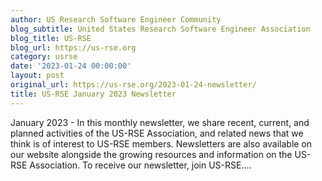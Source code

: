 ```yaml
---
author: US Research Software Engineer Community
blog_subtitle: United States Research Software Engineer Association
blog_title: US-RSE
blog_url: https://us-rse.org
category: usrse
date: '2023-01-24 00:00:00'
layout: post
original_url: https://us-rse.org/2023-01-24-newsletter/
title: US-RSE January 2023 Newsletter
---
```


January 2023 - 
          In this monthly newsletter, we share recent, current, and planned activities of the US-RSE Association, and related news that we think is of interest to US-RSE members. Newsletters are also available on our website alongside the growing resources and information on the US-RSE Association. To receive our newsletter, join US-RSE....